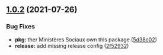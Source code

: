 ## [1.0.2](https://github.com/SocialGouv/reference-article/compare/v1.0.1...v1.0.2) (2021-07-26)


### Bug Fixes

* **pkg:** ther Ministères Sociaux own this package ([5d38c02](https://github.com/SocialGouv/reference-article/commit/5d38c029b5c25efefc3e021d773c9035c5cef372))
* **release:** add missing release config ([2f52932](https://github.com/SocialGouv/reference-article/commit/2f529327b70a5a9393faac8bba590d9fbe348d45))
